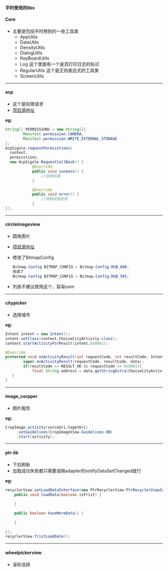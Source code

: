 #### 平时使用的libs

#### Core

- 主要是包括平时用到的一些工具类
  - AppUtils 
  - DateUtils
  - DensityUtils
  - DialogUtils
  - KeyBoardUtils
  - Log  这个里面有一个是否打印日志的标识
  - RegularUtils 这个是正则表达式的工具类
  - ScreenUtils 

---



#### acp

- 这个是权限请求
- [项目源地址](https://github.com/mylhyl/AndroidAcp)

**eg:**

```java
String[] PERMISSIONS = new String[]{
        Manifest.permission.CAMERA,
        Manifest.permission.WRITE_EXTERNAL_STORAGE
};
AcpSignle.requestPermisstions(
  context, 
  permisstions, 
  new AcpSignle.RequestCallBack() {
            @Override
            public void suceess() {
                //获得权限
            }

            @Override
            public void error() {
                //获取权限失败
            }
});
```

---

#### circleimageview

- 圆角图片

- [项目源地址](https://github.com/hdodenhof/CircleImageView)

- 修改了BitmapConfig

  ```java
  Bitmap.Config BITMAP_CONFIG = Bitmap.Config.RGB_888;
  改成了
  Bitmap.Config BITMAP_CONFIG = Bitmap.Config.RGB_565;
  ```

- 列表不建议使用这个，容易oom

---

#### citypicker

- 选择城市

**eg:**

```java
Intent intent = new Intent();
intent.setClass(context,ChoiseCityActivity.class);
context.startActivityForResult(intent,0x0001);

@Override
protected void onActivityResult(int requestCode, int resultCode, Intent data) {
        super.onActivityResult(requestCode, resultCode, data);
        if(resultCode == RESULT_OK && requestCode == 0x0001){
            final String address = data.getStringExtra(ChoiseCityActivity.KEY_PICKED_CITY);
   }
}
```



---

#### image_corpper

- 图片裁剪

**eg:**

```java
CropImage.activity(sorceUri,tagetUri)
     .setGuidelines(CropImageView.Guidelines.ON)
     .start(activity);
```



---

#### ptr-lib

- 下拉刷新
- 加载成功失败都只需要调用adapter的notifyDataSetChanged就行

**eg:**

```java
recyclerView.setLoadDataInterface(new PtrRecyclerView.PtrRecyclerViewInterface(){
  	public void loadData(boolean isFrist) {
      
  	}
  
  	public boolean haveMoreData() {
        
    }
  
});
recyclerView.fristLoadData();

```



---



#### wheelpickerview

- 滚轮选择